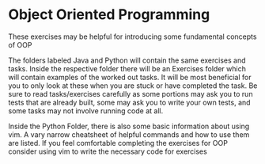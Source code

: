 <h1> Object Oriented Programming</h1>

<p>These exercises may be helpful for introducing some fundamental concepts of OOP</p>

The folders labeled Java and Python will contain the same exercises and tasks. Inside the respective folder there will be an Exercises folder which will contain examples of the worked out tasks. It will be most beneficial for you to only look at these when you are stuck or have completed the task. Be sure to read tasks/exercises carefully as some portions may ask you to run tests that are already built, some may ask you to write your own tests, and some tasks may not involve running code at all.

Inside the Python Folder, there is also some basic information about using vim. A vary narrow cheatsheet of helpful commands and how to use them are listed. If you feel comfortable completing the exercises for OOP consider using vim to write the necessary code for exercises

